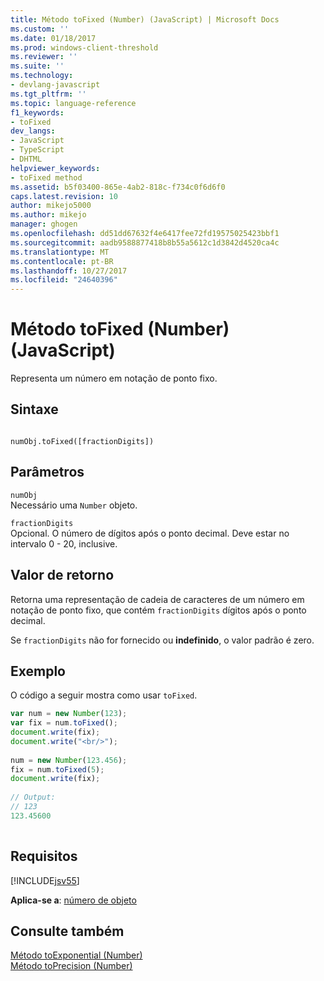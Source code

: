 ```yaml
---
title: Método toFixed (Number) (JavaScript) | Microsoft Docs
ms.custom: ''
ms.date: 01/18/2017
ms.prod: windows-client-threshold
ms.reviewer: ''
ms.suite: ''
ms.technology:
- devlang-javascript
ms.tgt_pltfrm: ''
ms.topic: language-reference
f1_keywords:
- toFixed
dev_langs:
- JavaScript
- TypeScript
- DHTML
helpviewer_keywords:
- toFixed method
ms.assetid: b5f03400-865e-4ab2-818c-f734c0f6d6f0
caps.latest.revision: 10
author: mikejo5000
ms.author: mikejo
manager: ghogen
ms.openlocfilehash: dd51dd67632f4e6417fee72fd19575025423bbf1
ms.sourcegitcommit: aadb9588877418b8b55a5612c1d3842d4520ca4c
ms.translationtype: MT
ms.contentlocale: pt-BR
ms.lasthandoff: 10/27/2017
ms.locfileid: "24640396"
---
```

# <a name="tofixed-method-number-javascript"></a>Método toFixed (Number) (JavaScript)
Representa um número em notação de ponto fixo.  
  
## <a name="syntax"></a>Sintaxe  
  
```  
  
numObj.toFixed([fractionDigits])  
```  
  
## <a name="parameters"></a>Parâmetros  
 `numObj`  
 Necessário uma `Number` objeto.  
  
 `fractionDigits`  
 Opcional. O número de dígitos após o ponto decimal. Deve estar no intervalo 0 - 20, inclusive.  
  
## <a name="return-value"></a>Valor de retorno  
 Retorna uma representação de cadeia de caracteres de um número em notação de ponto fixo, que contém `fractionDigits` dígitos após o ponto decimal.  
  
 Se `fractionDigits` não for fornecido ou **indefinido**, o valor padrão é zero.  
  
## <a name="example"></a>Exemplo  
 O código a seguir mostra como usar `toFixed`.  
  
```JavaScript  
var num = new Number(123);  
var fix = num.toFixed();  
document.write(fix);  
document.write("<br/>");  
  
num = new Number(123.456);  
fix = num.toFixed(5);  
document.write(fix);  
  
// Output:  
// 123  
123.45600  
  
```  
  
## <a name="requirements"></a>Requisitos  
 [!INCLUDE[jsv55](../../javascript/reference/includes/jsv55-md.md)]  
  
 **Aplica-se a**: [número de objeto](../../javascript/reference/number-object-javascript.md)  
  
## <a name="see-also"></a>Consulte também  
 [Método toExponential (Number)](../../javascript/reference/toexponential-method-number-javascript.md)   
 [Método toPrecision (Number)](../../javascript/reference/toprecision-method-number-javascript.md)